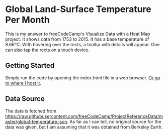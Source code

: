 # Global Land-Surface Temperature Per Month

This is my answer to freeCodeCamp's Visualize Data with a Heat Map project. It shows data from 1753 to 2015. It has a base temperature of 8.66℃. With hovering over the rects, a tooltip with details will appear. One can also tap the rects on a touch device.

## Getting Started

Simply run the code by opening the index.html file in a web browser. [Or go to where I host it](https://robiniversen.com/visualize-data-with-a-heat-map/).

## Data Source

The data is fetched from https://raw.githubusercontent.com/freeCodeCamp/ProjectReferenceData/master/global-temperature.json. As far as I can tell, no original source for the data was given, but I am assuming that it was obtained from Berkeley Earth.
